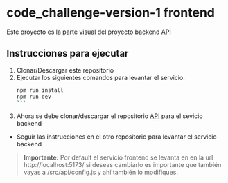 # code_challenge-version-1 frontend

Este proyecto es la parte visual del proyecto backend [API](https://github.com/javiersaavedraalcala/code_challenge-version-1-backend)

## Instrucciones para ejecutar

1. Clonar/Descargar este repositorio
2. Ejecutar los siguientes comandos para levantar el servicio:
   ````bash
   npm run install
   npm run dev
   ```
3. Ahora se debe clonar/descargar el repositorio [API](https://github.com/javiersaavedraalcala/code_challenge-version-1-backend) para el sevicio backend
* Seguir las instrucciones en el otro repositorio para levantar el servicio backend

> **Importante:** Por default el servicio frontend se levanta en en la url http://localhost:5173/ si deseas cambiarlo es importante que también vayas a /src/api/config.js y ahí también lo modifiques.
